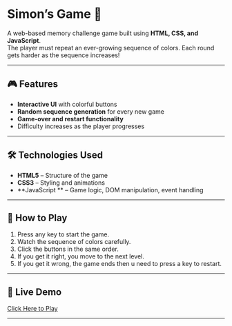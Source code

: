 # Simon’s Game 🎯

A web-based memory challenge game built using **HTML, CSS, and JavaScript**.  
The player must repeat an ever-growing sequence of colors. Each round gets harder as the sequence increases!

---

## 🎮 Features
- **Interactive UI** with colorful buttons
- **Random sequence generation** for every new game
- **Game-over and restart functionality**
- Difficulty increases as the player progresses

---

## 🛠️ Technologies Used
- **HTML5** – Structure of the game
- **CSS3** – Styling and animations
- **JavaScript ** – Game logic, DOM manipulation, event handling

---

## 🚀 How to Play
1. Press any key to start the game.
2. Watch the sequence of colors carefully.
3. Click the buttons in the same order.
4. If you get it right, you move to the next level.
5. If you get it wrong, the game ends then u need to press a key to restart.

---

## 📌 Live Demo
[Click Here to Play](https://your-github-username.github.io/simons-game/)

---


